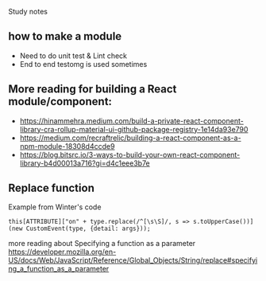 Study notes

## how to make a module
- Need to do unit test & Lint check
- End to end testomg is used sometimes

## More reading for building a React module/component:
- https://hinammehra.medium.com/build-a-private-react-component-library-cra-rollup-material-ui-github-package-registry-1e14da93e790
- https://medium.com/recraftrelic/building-a-react-component-as-a-npm-module-18308d4ccde9
- https://blog.bitsrc.io/3-ways-to-build-your-own-react-component-library-b4d00013a716?gi=d4c1eee3b7e


## Replace function

Example from Winter's code
```
this[ATTRIBUTE]["on" + type.replace(/^[\s\S]/, s => s.toUpperCase())](new CustomEvent(type, {detail: args}));
```
more reading about Specifying a function as a parameter
https://developer.mozilla.org/en-US/docs/Web/JavaScript/Reference/Global_Objects/String/replace#specifying_a_function_as_a_parameter
